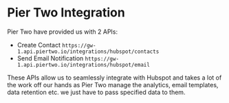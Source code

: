 # Pier Two Integration

Pier Two have provided us with 2 APIs:

- Create Contact `https://gw-1.api.piertwo.io/integrations/hubspot/contacts`
- Send Email Notification `https://gw-1.api.piertwo.io/integrations/hubspot/email`

These APIs allow us to seamlessly integrate with Hubspot and takes a lot of the work off our hands as Pier Two manage the analytics, email templates, data retention etc. we just have to pass specified data to them.
